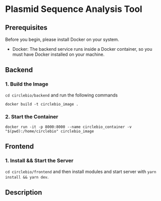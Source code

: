 # Plasmid Sequence Analysis Tool

## Prerequisites

Before you begin, please install Docker on your system.

- Docker: The backend service runs inside a Docker container, so you must have Docker installed on your machine.

## Backend

### 1. Build the Image

`cd circlebio/backend` and run the following commands

```
docker build -t circlebio_image .
```

### 2. Start the Container

```
docker run -it -p 8000:8000 --name circlebio_container -v "$(pwd):/home/circlebio" circlebio_image
```

## Frontend

### 1. Install && Start the Server

`cd circlebio/frontend` and then install modules and start server with `yarn install && yarn dev`.

## Description
